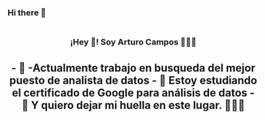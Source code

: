 ### Hi there 👋
<p align="center" width="300">
   <img align="center" width="200" src=" " />
   <h3 align="center">¡Hey 👋! Soy Arturo Campos 👨🏻‍💻</h3>
   <h2 align="center">- 🔭 -Actualmente trabajo en busqueda del mejor puesto de analista de datos
- 🌱 Estoy estudiando el certificado de Google para análisis de datos
- 🤔 Y quiero dejar mi huella en este lugar. 👨🏻‍💻</h2>
</p>
<!--
**campscar/campscar** is a ✨ _special_ ✨ repository because its `README.md` (this file) appears on your GitHub profile.

Here are some ideas to get you started:

- 🔭 Actualmente trabajo en busqueda del mejor puesto de analista de datos
- 🌱 Estoy estudiando el certificado de Google para análisis de datos
- 🤔 Y quiero dejar mi huella en este lugar.


-->
